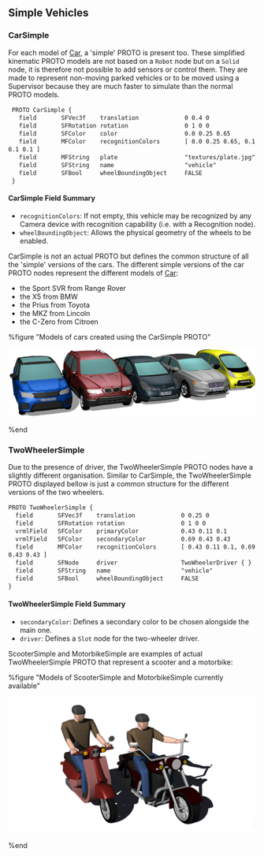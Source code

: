 ## Simple Vehicles

### CarSimple

For each model of [Car](#car), a 'simple' PROTO is present too. These simplified
kinematic PROTO models are not based on a `Robot` node but on a `Solid` node, it is
therefore not possible to add sensors or control them. They are made to represent
non-moving parked vehicles or to be moved using a Supervisor because they are much
faster to simulate than the normal PROTO models.

```
 PROTO CarSimple {
   field       SFVec3f    translation             0 0.4 0
   field       SFRotation rotation                0 1 0 0
   field       SFColor    color                   0.0 0.25 0.65
   field       MFColor    recognitionColors       [ 0.0 0.25 0.65, 0.1 0.1 0.1 ]
   field       MFString   plate                   "textures/plate.jpg"
   field       SFString   name                    "vehicle"
   field       SFBool     wheelBoundingObject     FALSE
 }
 ```

#### CarSimple Field Summary

- `recognitionColors`: If not empty, this vehicle may be recognized by any Camera
device with recognition capability (i.e. with a Recognition node).
- `wheelBoundingObject`: Allows the physical geometry of the wheels to be enabled.

CarSimple is not an actual PROTO but defines the common structure of all the
'simple' versions of the cars. The different simple versions of the car PROTO nodes
represent the different models of [Car](#car):

- the Sport SVR from Range Rover
- the X5 from BMW
- the Prius from Toyota
- the MKZ from Lincoln
- the C-Zero from Citroen

%figure "Models of cars created using the CarSimple PROTO"

![cars.png](images/cars.png)

%end

### TwoWheelerSimple

Due to the presence of driver, the TwoWheelerSimple PROTO nodes have a slightly different
organisation. Similar to CarSimple, the TwoWheelerSimple PROTO displayed bellow
is just a common structure for the different versions of the two wheelers.

```
PROTO TwoWheelerSimple {
  field       SFVec3f    translation             0 0.25 0
  field       SFRotation rotation                0 1 0 0
  vrmlField   SFColor    primaryColor            0.43 0.11 0.1
  vrmlField   SFColor    secondaryColor          0.69 0.43 0.43
  field       MFColor    recognitionColors       [ 0.43 0.11 0.1, 0.69 0.43 0.43 ]
  field       SFNode     driver                  TwoWheelerDriver { }
  field       SFString   name                    "vehicle"
  field       SFBool     wheelBoundingObject     FALSE
}
```

#### TwoWheelerSimple Field Summary

- `secondaryColor`: Defines a secondary color to be chosen alongside the main one.
- `driver`: Defines a `Slot` node for the two-wheeler driver.

ScooterSimple and MotorbikeSimple are examples of actual TwoWheelerSimple PROTO that represent a scooter and a motorbike:

%figure "Models of ScooterSimple and MotorbikeSimple currently available"

![two_wheelers.png](images/two_wheelers.png)

%end
